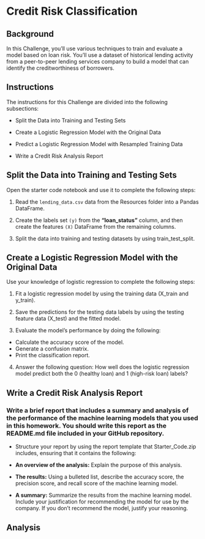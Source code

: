 # Credit Risk Classification

## Background

In this Challenge, you’ll use various techniques to train and evaluate a model based on loan risk. You’ll use a dataset of historical lending activity from a peer-to-peer lending services company to build a model that can identify the creditworthiness of borrowers.

## Instructions

The instructions for this Challenge are divided into the following subsections:

- Split the Data into Training and Testing Sets

- Create a Logistic Regression Model with the Original Data

- Predict a Logistic Regression Model with Resampled Training Data

- Write a Credit Risk Analysis Report

## Split the Data into Training and Testing Sets

Open the starter code notebook and use it to complete the following steps:

1. Read the ``` lending_data.csv ``` data from the Resources folder into a Pandas DataFrame.

2. Create the labels set ```(y)``` from the **“loan_status”** column, and then create the features ```(X)``` DataFrame from the remaining columns.

3. Split the data into training and testing datasets by using train_test_split.

## Create a Logistic Regression Model with the Original Data
Use your knowledge of logistic regression to complete the following steps:

1. Fit a logistic regression model by using the training data (X_train and y_train).

2. Save the predictions for the testing data labels by using the testing feature data (X_test) and the fitted model.

3. Evaluate the model’s performance by doing the following:

  - Calculate the accuracy score of the model.
  - Generate a confusion matrix.
  - Print the classification report.

4. Answer the following question: How well does the logistic regression model predict both the 0 (healthy loan) and 1 (high-risk loan) labels?

## Write a Credit Risk Analysis Report
### Write a brief report that includes a summary and analysis of the performance of the machine learning models that you used in this homework. You should write this report as the README.md file included in your GitHub repository.

- Structure your report by using the report template that Starter_Code.zip includes, ensuring that it contains the following:

- **An overview of the analysis:** Explain the purpose of this analysis.

- **The results:** Using a bulleted list, describe the accuracy score, the precision score, and recall score of the machine learning model.

- **A summary:** Summarize the results from the machine learning model. Include your justification for recommending the model for use by the company. If you don’t recommend the model, justify your reasoning.


## Analysis
